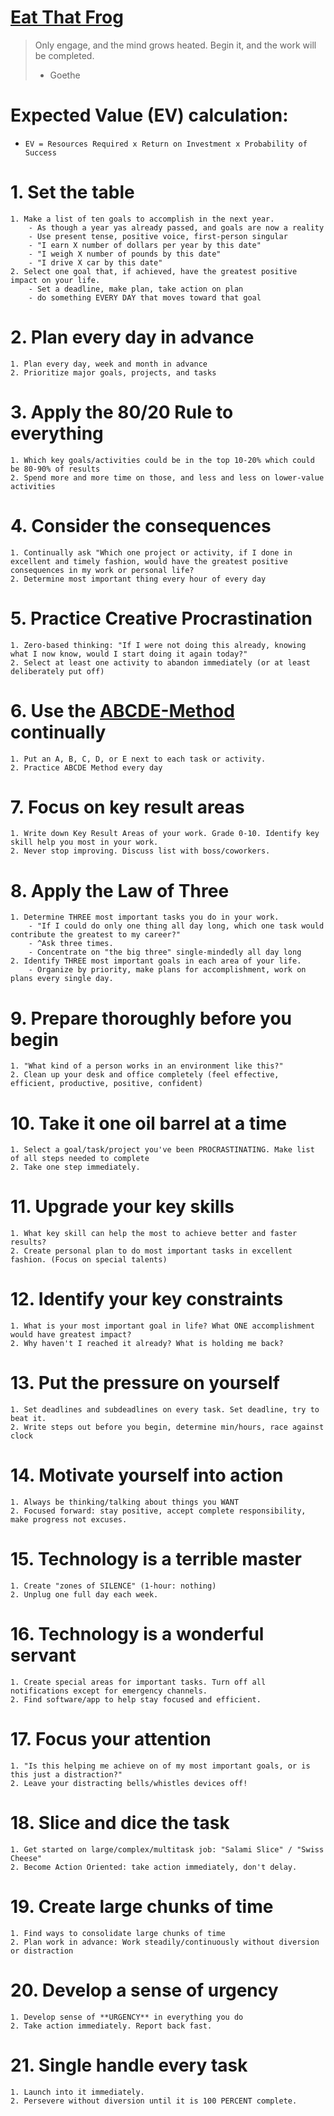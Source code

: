 # [Eat That Frog](https://share.libbyapp.com/title/3224594)

> Only engage, and the mind grows heated.
> Begin it, and the work will be completed.
>   - Goethe


# Expected Value (EV) calculation:
- `EV = Resources Required x Return on Investment x Probability of Success`


# 1. **Set the table**
    1. Make a list of ten goals to accomplish in the next year.
        - As though a year yas already passed, and goals are now a reality
        - Use present tense, positive voice, first-person singular
        - "I earn X number of dollars per year by this date"
        - "I weigh X number of pounds by this date"
        - "I drive X car by this date"
    2. Select one goal that, if achieved, have the greatest positive impact on your life.
        - Set a deadline, make plan, take action on plan
        - do something EVERY DAY that moves toward that goal

# 2. **Plan every day in advance**
    1. Plan every day, week and month in advance
    2. Prioritize major goals, projects, and tasks

# 3. **Apply the 80/20 Rule to everything**
    1. Which key goals/activities could be in the top 10-20% which could be 80-90% of results
    2. Spend more and more time on those, and less and less on lower-value activities

# 4. **Consider the consequences**
    1. Continually ask "Which one project or activity, if I done in excellent and timely fashion, would have the greatest positive consequences in my work or personal life?
    2. Determine most important thing every hour of every day

# 5. **Practice Creative Procrastination**
    1. Zero-based thinking: "If I were not doing this already, knowing what I now know, would I start doing it again today?"
    2. Select at least one activity to abandon immediately (or at least deliberately put off)

# 6. **Use the [ABCDE-Method](ABCDE-Method) continually**
    1. Put an A, B, C, D, or E next to each task or activity. 
    2. Practice ABCDE Method every day

# 7. **Focus on key result areas**
    1. Write down Key Result Areas of your work. Grade 0-10. Identify key skill help you most in your work.
    2. Never stop improving. Discuss list with boss/coworkers.

# 8. **Apply the Law of Three**
    1. Determine THREE most important tasks you do in your work.
        - "If I could do only one thing all day long, which one task would contribute the greatest to my career?"
        - ^Ask three times.
        - Concentrate on "the big three" single-mindedly all day long
    2. Identify THREE most important goals in each area of your life.
        - Organize by priority, make plans for accomplishment, work on plans every single day.

# 9. **Prepare thoroughly before you begin**
    1. "What kind of a person works in an environment like this?"
    2. Clean up your desk and office completely (feel effective, efficient, productive, positive, confident)

# 10. **Take it one oil barrel at a time**
    1. Select a goal/task/project you've been PROCRASTINATING. Make list of all steps needed to complete
    2. Take one step immediately.

# 11. **Upgrade your key skills**
    1. What key skill can help the most to achieve better and faster results?
    2. Create personal plan to do most important tasks in excellent fashion. (Focus on special talents)

# 12. **Identify your key constraints**
    1. What is your most important goal in life? What ONE accomplishment would have greatest impact?
    2. Why haven't I reached it already? What is holding me back?

# 13. **Put the pressure on yourself**
    1. Set deadlines and subdeadlines on every task. Set deadline, try to beat it.
    2. Write steps out before you begin, determine min/hours, race against clock

# 14. **Motivate yourself into action**
    1. Always be thinking/talking about things you WANT
    2. Focused forward: stay positive, accept complete responsibility, make progress not excuses.

# 15. **Technology is a terrible master**
    1. Create "zones of SILENCE" (1-hour: nothing)
    2. Unplug one full day each week.

# 16. **Technology is a wonderful servant**
    1. Create special areas for important tasks. Turn off all notifications except for emergency channels.
    2. Find software/app to help stay focused and efficient.

# 17. **Focus your attention**
    1. "Is this helping me achieve on of my most important goals, or is this just a distraction?"
    2. Leave your distracting bells/whistles devices off!

# 18. **Slice and dice the task**
    1. Get started on large/complex/multitask job: "Salami Slice" / "Swiss Cheese"
    2. Become Action Oriented: take action immediately, don't delay.

# 19. **Create large chunks of time**
    1. Find ways to consolidate large chunks of time
    2. Plan work in advance: Work steadily/continuously without diversion or distraction

# 20. **Develop a sense of urgency**
    1. Develop sense of **URGENCY** in everything you do
    2. Take action immediately. Report back fast.

# 21. **Single handle every task**
    1. Launch into it immediately.
    2. Persevere without diversion until it is 100 PERCENT complete.
